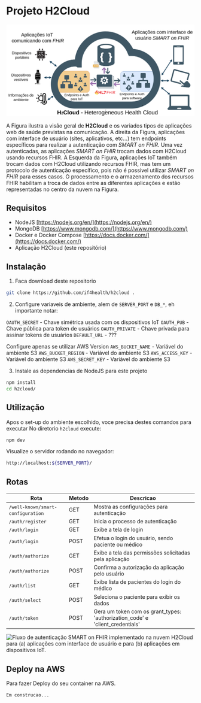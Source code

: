 # Projeto H2Cloud
  
![H2Cloud – Heterogeneous Health Cloud (Nuvem de Saúde Heterogênea)](./img/overview-H2Cloud.png)

A Figura ilustra a visão geral de **H2Cloud** e os variados tipos de aplicações web de saúde previstas na comunicação. A direita da Figura, aplicações com interface de usuário (sites, aplicativos, etc…) tem endpoints específicos para realizar a autenticação com *SMART on FHIR*. Uma vez autenticadas, as aplicações *SMART on FHIR* trocam dados com H2Cloud usando recursos FHIR. A Esquerda da Figura, aplicações IoT também trocam dados com H2Cloud utilizando recursos FHIR, mas tem um protocolo de autenticação específico, pois não é possível utilizar *SMART on FHIR* para esses casos. O processamento e o armazenamento dos recursos FHIR habilitam a troca de dados entre as diferentes aplicações e estão representadas no centro da nuvem na Figura.



## Requisitos
- NodeJS [https://nodejs.org/en/](https://nodejs.org/en/)
- MongoDB [https://www.mongodb.com/](https://www.mongodb.com/)
- Docker e Docker Compose [https://docs.docker.com/](https://docs.docker.com/)
- Aplicação H2Cloud (este repositório)


## Instalação
1. Faca download deste repositorio
```sh
git clone https://github.com/if4health/h2cloud .
```
2. Configure variaveis de ambiente, alem de `SERVER_PORT` e `DB_*`, eh importante notar:

`OAUTH_SECRET` - Chave simétrica usada com os dispositivos IoT
`OAUTH_PUB` - Chave pública para token de usuários
`OAUTH_PRIVATE` - Chave privada para assinar tokens de usuários
`DEFAULT_URL` - ???

Configure apenas se utilizar AWS Version
`AWS_BUCKET_NAME` - Variável do ambiente S3
`AWS_BUCKET_REGION` - Variável do ambiente S3
`AWS_ACCESS_KEY` - Variável do ambiente S3
`AWS_SECRET_KEY` - Variável do ambiente S3


3. Instale as dependencias de NodeJS para este projeto 
```sh
npm install
cd h2cloud/
```



## Utilização
Apos o set-up do ambiente escolhido, voce precisa destes comandos para executar
No diretorio `h2cloud` execute:
```sh
npm dev
```
Visualize o servidor rodando no navegador:
```sh
http://localhost:${SERVER_PORT}/
```



## Rotas
| Rota               | Metodo | Descricao                                                                                                  |
|--------------------|--------|------------------------------------------------------------------------------------------------------------|
| `/well-known/smart-configuration` | GET | Mostra as configurações para autenticação |
| `/auth/register` | GET | Inicia o processo de autenticação |
| `/auth/login` | GET | Exibe a tela de login |
| `/auth/login` | POST | Efetua o login do usuário, sendo paciente ou médico |
| `/auth/authorize` | GET | Exibe a tela das permissões solicitadas pela aplicação |
| `/auth/authorize` | POST | Confirma a autorização da aplicação pelo usuário |
| `/auth/list` | GET | Exibe lista de pacientes do login do médico |
| `/auth/select` | POST | Seleciona o paciente para exibir os dados |
| `/auth/token` | POST | Gera um token com os grant_types: 'authorization_code' e 'client_credentials' |


![Fluxo de autenticação SMART on FHIR implementado na nuvem H2Cloud para (a) aplicações com interface de usuário e para (b) aplicações em dispositivos IoT.](./img/H2Cloud-flows.png)

## Deploy na AWS
Para fazer Deploy do seu container na AWS.

```sh
Em construcao...
```